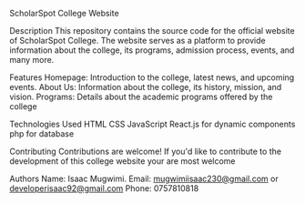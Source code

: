 ScholarSpot College Website

Description
    This repository contains the source code for the official website of ScholarSpot College. The website serves as a platform to provide information about the college, its programs, admission process, events, and many more.

Features
    Homepage: Introduction to the college, latest news, and upcoming events.
    About Us: Information about the college, its history, mission, and vision.
    Programs: Details about the academic programs offered by the college

Technologies Used
    HTML
    CSS 
    JavaScript
    React.js for dynamic components 
    php for database


Contributing
    Contributions are welcome! If you'd like to contribute to the development of this college website your are most welcome

Authors
    Name:  Isaac Mugwimi.
    Email: mugwimiisaac230@gmail.com 
           or 
           developerisaac92@gmail.com
    Phone: 0757810818
